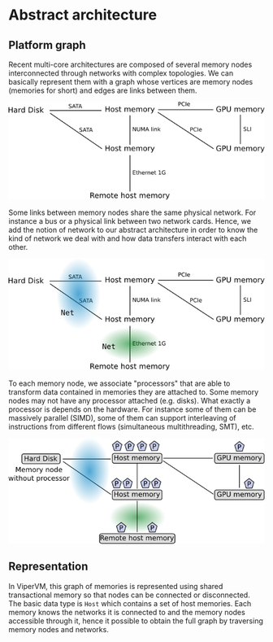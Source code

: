 # Abstract architecture

## Platform graph

Recent multi-core architectures are composed of several memory nodes
interconnected through networks with complex topologies. We can basically
represent them with a graph whose vertices are memory nodes (memories for
short) and edges are links between them. 

![Graph of memories](images/abstract_architecture1.png)

Some links between memory nodes share the same physical network. For instance a
bus or a physical link between two network cards. Hence, we add the notion of
network to our abstract architecture in order to know the kind of network we
deal with and how data transfers interact with each other.

![Graph of memories with networks](images/abstract_architecture2.png)

To each memory node, we associate "processors" that are able to transform data
contained in memories they are attached to. Some memory nodes may not have any
processor attached (e.g. disks). What exactly a processor is depends on the
hardware. For instance some of them can be massively parallel (SIMD), some of
them can support interleaving of instructions from different flows
(simultaneous multithreading, SMT), etc.

![Graph of memories with processors](images/abstract_architecture3.png)


## Representation

In ViperVM, this graph of memories is represented using shared transactional
memory so that nodes can be connected or disconnected. The basic data type is
`Host` which contains a set of host memories. Each memory knows the networks it
is connected to and the memory nodes accessible through it, hence it possible
to obtain the full graph by traversing memory nodes and networks.
